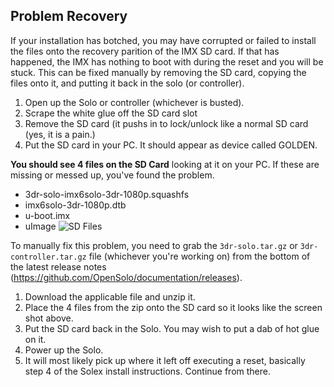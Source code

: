 ## Problem Recovery ##
If your installation has botched, you may have corrupted or failed to install the files onto the recovery parition of the IMX SD card. If that has happened, the IMX has nothing to boot with during the reset and you will be stuck.  This can be fixed manually by removing the SD card, copying the files onto it, and putting it back in the solo (or controller).

1. Open up the Solo or controller (whichever is busted).
2. Scrape the white glue off the SD card slot
3. Remove the SD card (it pushs in to lock/unlock like a normal SD card
   (yes, it is a pain.)
4. Put the SD card in your PC. It should appear as device called GOLDEN.


**You should see 4 files on the SD Card** looking at it on your PC. If these are missing or messed up, you've found the problem.
   - 3dr-solo-imx6solo-3dr-1080p.squashfs
   - imx6solo-3dr-1080p.dtb
   - u-boot.imx
   - uImage
   ![SD Files](https://github.com/OpenSolo/documentation/blob/master/sd_card_files.JPG? "SD card images")

To manually fix this problem, you need to grab the `3dr-solo.tar.gz` or `3dr-controller.tar.gz` file (whichever you're working on) from the bottom of the latest release notes (https://github.com/OpenSolo/documentation/releases).
1. Download the applicable file and unzip it.
2. Place the 4 files from the zip onto the SD card so it looks like the screen shot above.
3. Put the SD card back in the Solo. You may wish to put a dab of hot glue on it.
4. Power up the Solo.
5. It will most likely pick up where it left off executing a reset, basically step 4 of the Solex install instructions. Continue from there.
